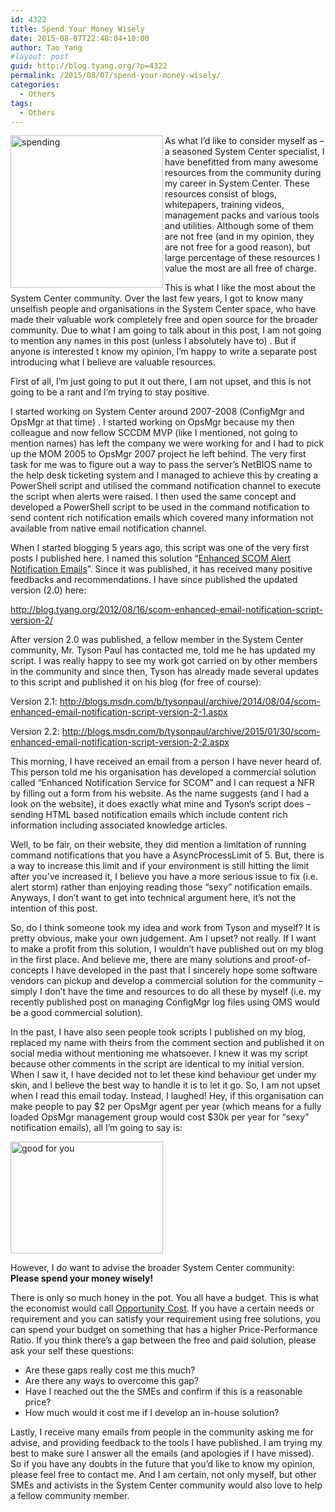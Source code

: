 ```yaml
---
id: 4322
title: Spend Your Money Wisely
date: 2015-08-07T22:48:04+10:00
author: Tao Yang
#layout: post
guid: http://blog.tyang.org/?p=4322
permalink: /2015/08/07/spend-your-money-wisely/
categories:
  - Others
tags:
  - Others
---
```

<p><a href="http://blog.tyang.org/wp-content/uploads/2015/08/spending.jpg"><img title="spending" style="border-top: 0px; border-right: 0px; background-image: none; border-bottom: 0px; float: left; padding-top: 0px; padding-left: 0px; border-left: 0px; display: inline; padding-right: 0px" border="0" alt="spending" src="http://blog.tyang.org/wp-content/uploads/2015/08/spending_thumb.jpg" width="244" align="left" height="244"></a>As what I’d like to consider myself as – a seasoned System Center specialist, I have benefitted from many awesome resources from the community during my career in System Center. These resources consist of blogs, whitepapers, training videos, management packs and various tools and utilities. Although some of them are not free (and in my opinion, they are not free for a good reason), but large percentage of these resources I value the most are all free of charge.</p> <p>This is what I like the most about the System Center community. Over the last few years, I got to know many unselfish people and organisations in the System Center space, who have made their valuable work completely free and open source for the broader community. Due to what I am going to talk about in this post, I am not going to mention any names in this post (unless I absolutely have to) . But if anyone is interested t know my opinion, I’m happy to write a separate post introducing what I believe are valuable resources.</p> <p>First of all, I’m just going to put it out there, I am not upset, and this is not going to be a rant and I’m trying to stay positive.</p> <p>I started working on System Center around 2007-2008 (ConfigMgr and OpsMgr at that time) . I started working on OpsMgr because my then colleague and now fellow SCCDM MVP (like I mentioned, not going to mention names) has left the company we were working for and I had to pick up the MOM 2005 to OpsMgr 2007 project he left behind. The very first task for me was to figure out a way to pass the server’s NetBIOS name to the help desk ticketing system and I managed to achieve this by creating a PowerShell script and utilised the command notification channel to execute the script when alerts were raised. I then used the same concept and developed a PowerShell script to be used in the command notification to send content rich notification emails which covered many information not available from native email notification channel.</p> <p>When I started blogging 5 years ago, this script was one of the very first posts I published here. I named this solution “<a href="http://blog.tyang.org/2010/07/19/enhanced-scom-alerts-notification-emails/">Enhanced SCOM Alert Notification Emails</a>”. Since it was published, it has received many positive feedbacks and recommendations. I have since published the updated version (2.0) here:</p> <p><a title="http://blog.tyang.org/2012/08/16/scom-enhanced-email-notification-script-version-2/" href="http://blog.tyang.org/2012/08/16/scom-enhanced-email-notification-script-version-2/">http://blog.tyang.org/2012/08/16/scom-enhanced-email-notification-script-version-2/</a></p> <p>After version 2.0 was published, a fellow member in the System Center community, Mr. Tyson Paul has contacted me, told me he has updated my script. I was really happy to see my work got carried on by other members in the community and since then, Tyson has already made several updates to this script and published it on his blog (for free of course):</p> <p>Version 2.1: <a title="http://blogs.msdn.com/b/tysonpaul/archive/2014/08/04/scom-enhanced-email-notification-script-version-2-1.aspx" href="http://blogs.msdn.com/b/tysonpaul/archive/2014/08/04/scom-enhanced-email-notification-script-version-2-1.aspx">http://blogs.msdn.com/b/tysonpaul/archive/2014/08/04/scom-enhanced-email-notification-script-version-2-1.aspx</a></p> <p>Version 2.2: <a title="http://blogs.msdn.com/b/tysonpaul/archive/2015/01/30/scom-enhanced-email-notification-script-version-2-2.aspx" href="http://blogs.msdn.com/b/tysonpaul/archive/2015/01/30/scom-enhanced-email-notification-script-version-2-2.aspx">http://blogs.msdn.com/b/tysonpaul/archive/2015/01/30/scom-enhanced-email-notification-script-version-2-2.aspx</a></p> <p>This morning, I have received an email from a person I have never heard of. This person told me his organisation has developed a commercial solution called “Enhanced Notification Service for SCOM” and I can request a NFR by filling out a form from his website. As the name suggests (and I had a look on the website), it does exactly what mine and Tyson’s script does – sending HTML based notification emails which include content rich information including associated knowledge articles.</p> <p>Well, to be fair, on their website, they did mention a limitation of running command notifications that you have a AsyncProcessLimit of 5. But, there is a way to increase this limit and if your environment is still hitting the limit after you’ve increased it, I believe you have a more serious issue to fix (i.e. alert storm) rather than enjoying reading those “sexy” notification emails. Anyways, I don’t want to get into technical argument here, it’s not the intention of this post.</p> <p>So, do I think someone took my idea and work from Tyson and myself? It is pretty obvious, make your own judgement. Am I upset? not really. If I want to make a profit from this solution, I wouldn’t have published out on my blog in the first place. And believe me, there are many solutions and proof-of-concepts I have developed in the past that I sincerely hope some software vendors can pickup and develop a commercial solution for the community – simply I don’t have the time and resources to do all these by myself (i.e. my recently published post on managing ConfigMgr log files using OMS would be a good commercial solution).</p> <p>In the past, I have also seen people took scripts I published on my blog, replaced my name with theirs from the comment section and published it on social media without mentioning me whatsoever. I knew it was my script because other comments in the script are identical to my initial version. When I saw it, I have decided not to let these kind behaviour get under my skin, and I believe the best way to handle it is to let it go. So, I am not upset when I read this email today. Instead, I laughed! Hey, if this organisation can make people to pay $2 per OpsMgr agent per year (which means for a fully loaded OpsMgr management group would cost $30k per year for “sexy” notification emails), all I’m going to say is:</p> <p><a href="http://blog.tyang.org/wp-content/uploads/2015/08/good-for-you.jpg"><img title="good for  you" style="border-top: 0px; border-right: 0px; background-image: none; border-bottom: 0px; padding-top: 0px; padding-left: 0px; border-left: 0px; display: inline; padding-right: 0px" border="0" alt="good for  you" src="http://blog.tyang.org/wp-content/uploads/2015/08/good-for-you_thumb.jpg" width="244" height="179"></a></p> <p>However, I do want to advise the broader System Center community: <strong>Please spend your money wisely!</strong></p> <p>There is only so much honey in the pot. You all have a budget. This is what the economist would call <a href="https://en.wikipedia.org/wiki/Opportunity_cost">Opportunity Cost</a>. If you have a certain needs or requirement and you can satisfy your requirement using free solutions, you can spend your budget on something that has a higher Price-Performance Ratio. If you think there’s a gap between the free and paid solution, please ask your self these questions:</p> <ul> <li>Are these gaps really cost me this much?</li> <li>Are there any ways to overcome this gap?</li> <li>Have I reached out the the SMEs and confirm if this is a reasonable price?</li> <li>How much would it cost me if I develop an in-house solution?</li></ul> <p>Lastly, I receive many emails from people in the community asking me for advise, and providing feedback to the tools I have published. I am trying my best to make sure I answer all the emails (and apologies if I have missed). So if you have any doubts in the future that you’d like to know my opinion, please feel free to contact me. And I am certain, not only myself, but other SMEs and activists in the System Center community would also love to help a fellow community member.</p>